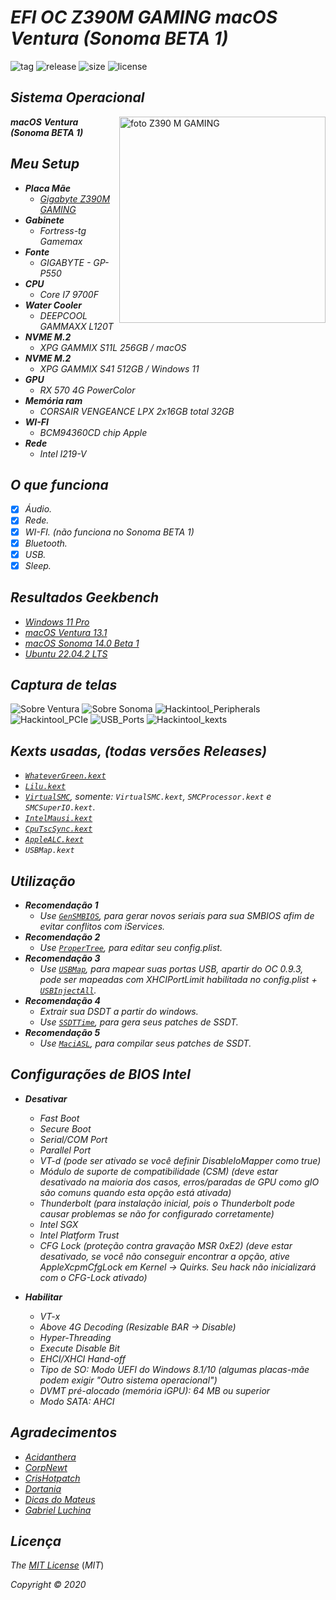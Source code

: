 # *EFI OC Z390M GAMING macOS Ventura (Sonoma BETA 1)*



![tag](https://img.shields.io/github/v/release/Gilberto-Mascena/Z390M_GAMING?include_prereleases)
![release](https://img.shields.io/github/release-date/Gilberto-Mascena/Z390M_GAMING)
![size](https://img.shields.io/github/repo-size/Gilberto-Mascena/Z390M_GAMING)
![license](https://img.shields.io/github/license/Gilberto-Mascena/Z390M_GAMING)
##

## *Sistema Operacional*

<img align="right" src="./Imagens/banner.png" alt="foto Z390 M GAMING" width="330">

_**macOS**_  _**Ventura (Sonoma BETA 1)**_

##

## *Meu Setup*

- _**Placa Mãe**_
  - <a href="https://www.gigabyte.com/br/Motherboard/Z390-M-GAMING-rev-10#kf" target="_blank">*Gigabyte Z390M GAMING*</a>
- _**Gabinete**_
  - *Fortress-tg Gamemax*
- _**Fonte**_
  - *GIGABYTE - GP-P550*
- _**CPU**_
  - *Core I7 9700F*
- _**Water Cooler**_
  - *DEEPCOOL GAMMAXX L120T*
- _**NVME M.2**_
  - *XPG GAMMIX S11L 256GB / macOS*
- _**NVME M.2**_
  - *XPG GAMMIX S41 512GB / Windows 11*
- _**GPU**_
  - *RX 570 4G PowerColor*
- _**Memória ram**_
  - *CORSAIR VENGEANCE LPX 2x16GB total 32GB*
- _**WI-FI**_
  - *BCM94360CD chip Apple*
- _**Rede**_
  - *Intel I219-V*
##

## *O que funciona*

- [x] *Áudio.*
- [x] *Rede.*
- [x] *WI-FI. (não funciona no Sonoma BETA 1)*
- [x] *Bluetooth.*
- [x] *USB.*
- [x] *Sleep.*
##

## *Resultados Geekbench*

- [*Windows 11 Pro*](https://browser.geekbench.com/v5/cpu/19703206)
- [*macOS Ventura 13.1*](https://browser.geekbench.com/v5/cpu/19703520)
- [*macOS Sonoma 14.0 Beta 1*](https://browser.geekbench.com/v6/cpu/1566485)
- [*Ubuntu 22.04.2 LTS*](https://browser.geekbench.com/v6/cpu/1953890)
##

## *Captura de telas*

![Sobre Ventura](./Imagens/about_Ventura.png)
![Sobre Sonoma](./Imagens/about_Sonoma.png)
![Hackintool_Peripherals](./Imagens/Peripherals.png)
![Hackintool_PCIe](./Imagens/PCIe.png)
![USB_Ports](./Imagens/USB_Ports.png)
![Hackintool_kexts](./Imagens/kexts.png)
##

## *Kexts usadas, (todas versões Releases)*

- *[`WhateverGreen.kext`](https://github.com/acidanthera/WhateverGreen)*
- *[`Lilu.kext`](https://github.com/acidanthera/Lilu)*
- *[`VirtualSMC`](https://github.com/acidanthera/VirtualSMC), somente: `VirtualSMC.kext`, `SMCProcessor.kext` e `SMCSuperIO.kext`*.
- *[`IntelMausi.kext`](https://github.com/acidanthera/IntelMausi)*
- *[`CpuTscSync.kext`](https://github.com/acidanthera/CpuTscSync)*
- *[`AppleALC.kext`](https://github.com/acidanthera/AppleALC)*
- *`USBMap.kext`*
##

## *Utilização*

* _**Recomendação 1**_
  * *Use [`GenSMBIOS`](https://github.com/corpnewt/GenSMBIOS), para gerar novos seriais para sua SMBIOS afim de evitar conflitos com iServices.*
* _**Recomendação 2**_
  * *Use [`ProperTree`](https://github.com/corpnewt/ProperTree), para editar seu config.plist.*     
* _**Recomendação 3**_
  * *Use [`USBMap`](https://github.com/corpnewt/USBMap), para mapear suas portas USB, apartir do OC 0.9.3, pode ser mapeadas com XHCIPortLimit habilitada no config.plist + [`USBInjectAll`](https://github.com/Sniki/OS-X-USB-Inject-All/releases).*
* _**Recomendação 4**_
  * *Extrair sua DSDT a partir do windows.*
  * *Use [`SSDTTime`](https://github.com/corpnewt/SSDTTime), para gera seus patches de SSDT.*    
* _**Recomendação 5**_
  * *Use [`MaciASL`](https://github.com/acidanthera/MaciASL), para compilar seus patches de SSDT.*
##

## *Configurações de BIOS Intel*

* _**Desativar**_

  * *Fast Boot*
  * *Secure Boot*
  * *Serial/COM Port*
  * *Parallel Port*
  * *VT-d (pode ser ativado se você definir DisableIoMapper como true)*
  * *Módulo de suporte de compatibilidade (CSM) (deve estar desativado na maioria dos casos, erros/paradas de GPU como gIO são comuns quando esta opção está ativada)*
  * *Thunderbolt (para instalação inicial, pois o Thunderbolt pode causar problemas se não for configurado corretamente)*
  * *Intel SGX*
  * *Intel Platform Trust*
  * *CFG Lock (proteção contra gravação MSR 0xE2) (deve estar desativado, se você não conseguir encontrar a opção, ative AppleXcpmCfgLock em Kernel -> Quirks. Seu hack não inicializará com o CFG-Lock ativado)*

* _**Habilitar**_

  * *VT-x*
  * *Above 4G Decoding (Resizable BAR -> Disable)*
  * *Hyper-Threading*
  * *Execute Disable Bit*
  * *EHCI/XHCI Hand-off*
  * *Tipo de SO: Modo UEFI do Windows 8.1/10 (algumas placas-mãe podem exigir "Outro sistema operacional")*
  * *DVMT pré-alocado (memória iGPU): 64 MB ou superior*
  * *Modo SATA: AHCI*
##

## *Agradecimentos*

- [*Acidanthera*](https://github.com/acidanthera)
- [*CorpNewt*](https://github.com/corpnewt)
- [*CrisHotpatch*](https://t.me/crishotpatch)
- [*Dortania*](https://dortania.github.io/OpenCore-Install-Guide/config.plist/coffee-lake.html#starting-point)
- [*Dicas do Mateus*](https://www.youtube.com/c/DicasdoMateus)
- [*Gabriel Luchina*](https://www.youtube.com/c/gabrielluchina)
##

## *Licença* 

*The* [*MIT License*](LICENSE.md) (*MIT*)

*Copyright :copyright: 2020* 
##